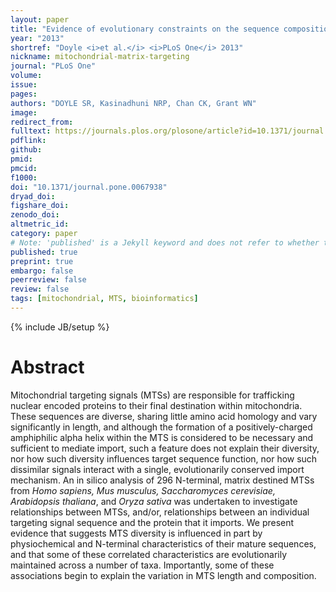 ```yaml
---
layout: paper
title: "Evidence of evolutionary constraints on the sequence composition of mitochondrial matrix targeting sequences"
year: "2013"
shortref: "Doyle <i>et al.</i> <i>PLoS One</i> 2013"
nickname: mitochondrial-matrix-targeting
journal: "PLoS One"
volume: 
issue:
pages: 
authors: "DOYLE SR, Kasinadhuni NRP, Chan CK, Grant WN"
image: 
redirect_from: 
fulltext: https://journals.plos.org/plosone/article?id=10.1371/journal.pone.0067938
pdflink: 
github: 
pmid: 
pmcid: 
f1000: 
doi: "10.1371/journal.pone.0067938"
dryad_doi:
figshare_doi: 
zenodo_doi: 
altmetric_id: 
category: paper
# Note: 'published' is a Jekyll keyword and does not refer to whether the paper is published, but rather to whether this Markdown should be part of the rendered site.
published: true
preprint: true
embargo: false	
peerreview: false
review: false
tags: [mitochondrial, MTS, bioinformatics]
---
```

{% include JB/setup %}

# Abstract 

Mitochondrial targeting signals (MTSs) are responsible for trafficking nuclear encoded proteins to their final destination within mitochondria. These sequences are diverse, sharing little amino acid homology and vary significantly in length, and although the formation of a positively-charged amphiphilic alpha helix within the MTS is considered to be necessary and sufficient to mediate import, such a feature does not explain their diversity, nor how such diversity influences target sequence function, nor how such dissimilar signals interact with a single, evolutionarily conserved import mechanism. An in silico analysis of 296 N-terminal, matrix destined MTSs from *Homo sapiens, Mus musculus, Saccharomyces cerevisiae, Arabidopsis thaliana*, and *Oryza sativa* was undertaken to investigate relationships between MTSs, and/or, relationships between an individual targeting signal sequence and the protein that it imports. We present evidence that suggests MTS diversity is influenced in part by physiochemical and N-terminal characteristics of their mature sequences, and that some of these correlated characteristics are evolutionarily maintained across a number of taxa. Importantly, some of these associations begin to explain the variation in MTS length and composition.




